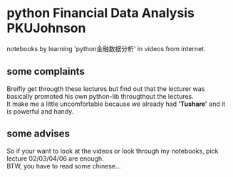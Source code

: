 # python Financial Data Analysis PKUJohnson
notebooks by learning 'python金融数据分析' in videos from internet.<br>
## some complaints
Breifly get througth these lectures but find out that the lecturer was basically promoted his own python-lib througthout the lectures. <br>
It make me a little uncomfortable because we already had **'Tushare'** and it is powerful and handy.

## some advises
So if your want to look at the videos or look through my notebooks, pick lecture 02/03/04/06 are enough.<br>
BTW, you have to read some chinese...
